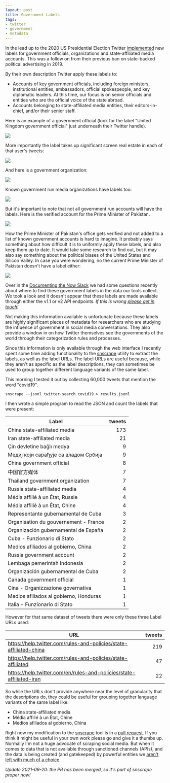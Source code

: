 ```yaml
---
layout: post
title: Government Labels
tags:
- twitter
- government
- metadata
---
```



In the lead up to the 2020 US Presidential Election Twitter [implemented] new
labels for government officials, organizations and state-affiliated media
accounts. This was a follow on from their previous ban on state-backed
political advertising in 2019.

By their own description Twitter apply these labels to:

* Accounts of key government officials, including foreign ministers,
  institutional entities, ambassadors, official spokespeople, and key
  diplomatic leaders. At this time, our focus is on senior officials and
  entities who are the official voice of the state abroad.
* Accounts belonging to state-affiliated media entities, their
  editors-in-chief, and/or their senior staff.

Here is an example of a government official (look for the label "United Kingdom
government official" just underneath their Twitter handle).

<a href="https://twitter.com/BorisJohnson"><img src="/images/twitter-borisjohnson.png"></a>

More importantly the label takes up significant screen real estate in each of
that user's tweets:

<a href="https://twitter.com/BorisJohnson"><img src="/images/twitter-borisjohnson-tweet.png"></a>

And here is a government organization:

<a href="https://twitter.com/KremlinRussia_E"><img src="/images/twitter-kremlinrussia_e.png"></a>

Known government run media organizations have labels too:

<a href="https://twitter.com/rt_com"><img src="/images/twitter-rt_com.png"></a>

But it's important to note that not all government run accounts will have the
labels. Here is the verified account for the Prime Minister of Pakistan.

<a href="https://twitter.com/PakPMO"><img src="/images/twitter-pakpmo.png"></a>

How the Prime Minister of Pakistan's office gets verified and not added to
a list of known government accounts is hard to imagine. It probably says
something about how difficult it is to uniformly apply these labels, and also
keep them up to date. It would take some research to find out, but it may also
say something about the political biases of the United States and Silicon
Valley. In case you were wondering, no the current Prime Minister of Pakistan
doesn't have a label either:

<a href="https://twitter.com/ImranKhanPTI"><img src="/images/twitter-imrankhanpti.png"></a>

Over in the [Documenting the Now Slack] we had some questions recently about
where to find these government labels in the data our tools collect. We took
a look and it doesn't appear that these labels are made available through
either the v1.1 or v2 API endpoints. *If this is wrong [please get in
touch](mailto:info@docnow.io)!*

Not making this information available is unfortunate because these labels are
highly significant pieces of metadata for researchers who are studying the
influence of government in social media conversations. They also provide
a window in on how Twitter themselves see the governments of the world through
their categorization rules and processes.

Since this information is only available through the web interface I recently
spent some time adding functionality to the [snscrape] utility to extract the
labels, as well as the label URLs. The label URLs are useful because, while
they aren't as specific as the label descriptions, they can sometimes be used
to group together different language variants of the same label.

This morning I tested it out by collecting 60,000 tweets that mention the word
"covid19".

    snscrape --jsonl twitter-search covid19 > results.jsonl

I then wrote a simple program to read the JSON and count the labels that were present:

| Label                        | tweets |
| ---------------------------- | ---:|
| China state-affiliated media | 173 |
| Iran state-affiliated media | 21 |
| Çin devletine bağlı medya | 9 |
| Медиј који сарађује са владом Србија | 9 |
| China government official | 8 |
| 中国官方媒体 | 7 |
| Thailand government organization | 7 |
| Russia state-affiliated media | 4 |
| Média affilié à un État, Russie | 4 |
| Média affilié à un État, Chine | 4 |
| Representante gubernamental de Cuba | 3 |
| Organisation du gouvernement - France | 2 |
| Organización gubernamental de España | 2 |
| Cuba - Funzionario di Stato | 2 |
| Medios afiliados al gobierno, China | 2 |
| Russia government account | 2 |
| Lembaga pemerintah Indonesia | 2 |
| Organización gubernamental de Cuba | 2 |
| Canada government official | 1 |
| Cina - Organizzazione governativa | 1 |
| Medios afiliados al gobierno, Honduras | 1 |
| Italia - Funzionario di Stato | 1 |

However for that same dataset of tweets there were only these three Label URLs used:

| URL | tweets |
| --- | ------:|
| https://help.twitter.com/rules-and-policies/state-affiliated-china | 219 |
| https://help.twitter.com/rules-and-policies/state-affiliated | 47 |
| https://help.twitter.com/en/rules-and-policies/state-affiliated-iran | 22 |

So while the URLs don't provide anywhere near the level of granularity that the
descriptions do, they could be useful for grouping together language variants
of the same label like:

* China state-affiliated media 
* Média affilié à un État, Chine
* Medios afiliados al gobierno, China

Right now my modification to the [snscrape] tool is in a [pull request]. If you
think it might be useful in your own work please go and give it a thumbs up.
Normally I'm not a huge advocate of scraping social media. But when it comes to
data that is not available through sanctioned channels (APIs), and the data is
being created (and gatekeeped) by powerful entities we [aren't left with
much of a choice].

*Update 2021-09-20: the PR has been merged, so it's part of snscrape proper
now!*

[implemented]: https://blog.twitter.com/en_us/topics/product/2020/new-labels-for-government-and-state-affiliated-media-accounts
[snscrape]: https://github.com/JustAnotherArchivist
[pull request]: https://github.com/JustAnotherArchivist/snscrape/pull/280
[aren't left with much of a choice]: https://inkdroid.org/2021/05/17/apicalypse-notes/
[Documenting the Now Slack]: https://bit.ly/docnow-slack
